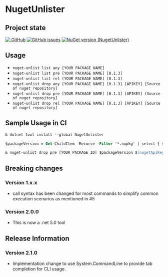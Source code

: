 # NugetUnlister

## Project state

[![.GitHub](https://github.com/taori/NugetUnlister/actions/workflows/dotnet.yml/badge.svg)](https://github.com/taori/NugetUnlister/actions/workflows/dotnet.yml)
[![GitHub issues](https://img.shields.io/github/issues/taori/NugetUnlister)](https://github.com/taori/NugetUnlister/issues)
[![NuGet version (NugetUnlister)](https://img.shields.io/nuget/v/NugetUnlister.svg)](https://www.nuget.org/packages/NugetUnlister/)

## Usage

- `nuget-unlist list any [YOUR PACKAGE NAME]`
- `nuget-unlist list pre [YOUR PACKAGE NAME] [0.1.3] `
- `nuget-unlist list rel [YOUR PACKAGE NAME] [0.1.3] `
- `nuget-unlist drop any [YOUR PACKAGE NAME] [0.1.3] [APIKEY] [Source of nuget repository]`
- `nuget-unlist drop pre [YOUR PACKAGE NAME] [0.1.3] [APIKEY] [Source of nuget repository]`
- `nuget-unlist drop rel [YOUR PACKAGE NAME] [0.1.3] [APIKEY] [Source of nuget repository]`

## Sample Usage in CI

```ps
& dotnet tool install --global NugetUnlister

$packageVersion = Get-ChildItem -Recurse -Filter '*.nupkg' | select { $_.Name } -ExpandProperty Name -First 1 | Select-String -Pattern "\d[\d\w\.\+-]+(?=.nupkg)" | %{$_.Matches.Value}

& nuget-unlist drop pre [YOUR PACKAGE ID] $packageVersion $(nugetApiKey)
```

## Breaking changes

### Version 1.x.x
- call syntax has been changed for most commands to simplify common execution scenarios as mentioned in #5

### Version 2.0.0
- This is now a .net 5.0 tool


## Release Information

### Version 2.1.0
- Implementation change to use System.CommandLine to provide tab completion for CLI usage.

